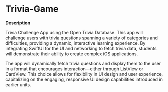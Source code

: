 # Trivia-Game

**Description**

Trivia Challenge App using the Open Trivia Database. This app will challenge users with trivia questions spanning a variety of categories and difficulties, providing a dynamic, interactive learning experience. By integrating SwiftUI for the UI and networking to fetch trivia data, students will demonstrate their ability to create complex iOS applications.

The app will dynamically fetch trivia questions and display them to the user in a format that encourages interaction—either through ListView or CardView. This choice allows for flexibility in UI design and user experience, capitalizing on the engaging, responsive UI design capabilities introduced in earlier units.
